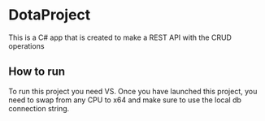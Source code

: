 # DotaProject
This is a C# app that is created to make a REST API with the CRUD operations

How to run 
----------
To run this project you need VS. Once you have launched this project, you need to swap from any CPU to x64 and make sure to use the local db connection string. 
